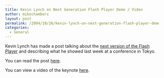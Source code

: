 ```yaml
---
title: Kevin Lynch on Next Generation Flash Player Demo / Video
author: mikechambers
layout: post
permalink: /2004/10/26/kevin-lynch-on-next-generation-flash-player-demo-video/
categories:
  - General
---
```



Kevin Lynch has made a post talking about the [next version of the Flash Player][1] and describing what he showed last week at a conference in Tokyo.

You can read the post [here][1].

You can view a video of the keynote [here][2].

 [1]: http://www.klynch.com/archives/000073.html
 [2]: http://www.moock.org/blog/archives/000146.html